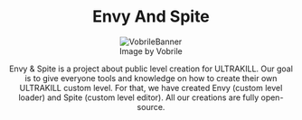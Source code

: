 <div align="center">
<h1 align="center">Envy And Spite</h1>

<figure>
    <img alt='VobrileBanner' href="VobrileBanner.png">
    <figcaption>Image by Vobrile</figcaption>
</figure>
Envy & Spite is a project about public level creation for ULTRAKILL. Our goal is to
give everyone tools and knowledge on how to create their own ULTRAKILL custom level. For that, we have
created Envy (custom level loader) and Spite (custom level editor). All our creations are fully open-source.

</div>